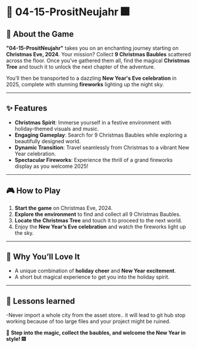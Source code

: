 # 🎄 04-15-PrositNeujahr 🎆

## 📖 About the Game

**"04-15-PrositNeujahr"** takes you on an enchanting journey starting on **Christmas Eve, 2024**. Your mission? Collect **9 Christmas Baubles** scattered across the floor. Once you’ve gathered them all, find the magical **Christmas Tree** and touch it to unlock the next chapter of the adventure.

You’ll then be transported to a dazzling **New Year's Eve celebration** in 2025, complete with stunning **fireworks** lighting up the night sky.

---

## ✨ Features

- **Christmas Spirit**: Immerse yourself in a festive environment with holiday-themed visuals and music.
- **Engaging Gameplay**: Search for 9 Christmas Baubles while exploring a beautifully designed world.
- **Dynamic Transition**: Travel seamlessly from Christmas to a vibrant New Year celebration.
- **Spectacular Fireworks**: Experience the thrill of a grand fireworks display as you welcome 2025!

---

## 🎮 How to Play

1. **Start the game** on Christmas Eve, 2024.
2. **Explore the environment** to find and collect all 9 Christmas Baubles.
3. **Locate the Christmas Tree** and touch it to proceed to the next world.
4. Enjoy the **New Year’s Eve celebration** and watch the fireworks light up the sky.

---

## 🎉 Why You’ll Love It

- A unique combination of **holiday cheer** and **New Year excitement**.
- A short but magical experience to get you into the holiday spirit.

---

## 🔧 Lessons learned
-Never import a whole city from the asset store.. it will lead to git hub stop working because of too large files and your project might be ruined.

🎄 **Step into the magic, collect the baubles, and welcome the New Year in style!** 🎆

